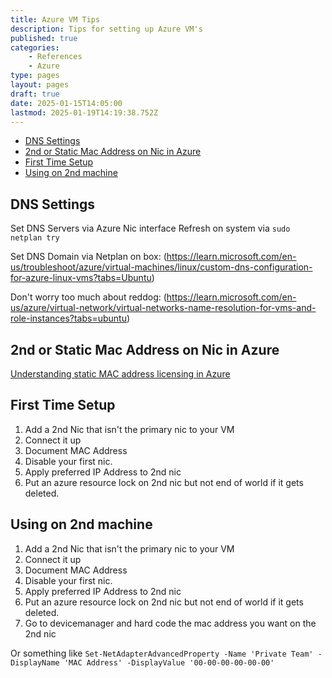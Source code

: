 ```yaml
---
title: Azure VM Tips
description: Tips for setting up Azure VM's
published: true
categories:
    - References
    - Azure
type: pages
layout: pages
draft: true
date: 2025-01-15T14:05:00
lastmod: 2025-01-19T14:19:38.752Z
---
```



<!--- cSpell:disable --->
* [DNS Settings](#dns-settings)
* [2nd or Static Mac Address on Nic in Azure](#2nd-or-static-mac-address-on-nic-in-azure)
* [First Time Setup](#first-time-setup)
* [Using on 2nd machine](#using-on-2nd-machine)
<!--- cSpell:enable --->

## DNS Settings

Set DNS Servers via Azure Nic interface
Refresh on system via `sudo netplan try`

Set DNS Domain via Netplan on box: (<https://learn.microsoft.com/en-us/troubleshoot/azure/virtual-machines/linux/custom-dns-configuration-for-azure-linux-vms?tabs=Ubuntu>)

Don't worry too much about reddog: (<https://learn.microsoft.com/en-us/azure/virtual-network/virtual-networks-name-resolution-for-vms-and-role-instances?tabs=ubuntu>)

## 2nd or Static Mac Address on Nic in Azure

[Understanding static MAC address licensing in Azure](https://techcommunity.microsoft.com/blog/itopstalkblog/understanding-static-mac-address-licensing-in-azure/1386187)

## First Time Setup

1. Add a 2nd Nic that isn't the primary nic to your VM
2. Connect it up
3. Document MAC Address
4. Disable your first nic.
5. Apply preferred IP Address to 2nd nic
6. Put an azure resource lock on 2nd nic but not end of world if it gets deleted.

## Using on 2nd machine

1. Add a 2nd Nic that isn't the primary nic to your VM
2. Connect it up
3. Document MAC Address
4. Disable your first nic.
5. Apply preferred IP Address to 2nd nic
6. Put an azure resource lock on 2nd nic but not end of world if it gets deleted.
7. Go to devicemanager and hard code the mac address you want on the 2nd nic

Or something like `Set-NetAdapterAdvancedProperty -Name 'Private Team' -DisplayName 'MAC Address' -DisplayValue '00-00-00-00-00-00'`
